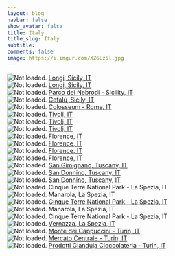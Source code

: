 ```yaml
---
layout: blog
navbar: false
show_avatar: false
title: Italy
title_slug: Italy
subtitle: 
comments: false
image: https://i.imgur.com/XZ6Lz5l.jpg
---
```


<div class="img-container">
  <img src="https://i.imgur.com/ae7oWOz.jpg" alt="Not loaded." class="center-block">
  <a href="https://www.google.com/maps/search/?api=1&query=38.0269778,14.7535639" target="_blank">
    <span class="img-caption-corner" style="display: inline;">Longi, Sicily, IT</span>
  </a>  
</div> 


<div class="img-container">
  <img src="https://i.imgur.com/wZE25vk.jpg" alt="Not loaded." class="center-block">
  <a href="https://www.google.com/maps/search/?api=1&query=38.0266222,14.7537611" target="_blank">
    <span class="img-caption-corner" style="display: inline;">Longi, Sicily, IT</span>
  </a>  
</div> 


<div class="img-container">
  <img src="https://i.imgur.com/AWeOF3x.jpg" alt="Not loaded." class="center-block">
  <a href="https://www.google.com/maps/search/?api=1&query=38.0224797,14.7370235" target="_blank">
    <span class="img-caption-corner" style="display: inline;">Parco dei Nebrodi - Sicility, IT</span>
  </a>  
</div> 


<div class="img-container">
  <img src="https://i.imgur.com/mRFVBCH.jpg" alt="Not loaded." class="center-block">
  <a href="https://www.google.com/maps/search/?api=1&query=38.0130516,14.3550794" target="_blank">
    <span class="img-caption-corner" style="display: inline;">Cefalù, Sicily, IT</span>
  </a>  
</div> 


<div class="img-container">
  <img src="https://i.imgur.com/Ac08Zco.jpg" alt="Not loaded." class="center-block">
  <a href="https://www.google.com/maps/search/?api=1&query=41.8903741,12.4866286" target="_blank">
    <span class="img-caption-corner" style="display: inline;">Colosseum - Rome, IT</span>
  </a>  
</div> 


<div class="img-container">
  <img src="https://i.imgur.com/kaQMocY.jpg" alt="Not loaded." class="center-block">
  <a href="https://www.google.com/maps/search/?api=1&query=41.9656528,12.8003694" target="_blank">
    <span class="img-caption-corner" style="display: inline;">Tivoli, IT</span>
  </a>  
</div> 


<div class="img-container">
  <img src="https://i.imgur.com/piS9LbS.jpg" alt="Not loaded." class="center-block">
  <a href="https://www.google.com/maps/search/?api=1&query=41.9667556,12.8040111" target="_blank">
    <span class="img-caption-corner" style="display: inline;">Tivoli, IT</span>
  </a>  
</div> 


<div class="img-container">
  <img src="https://i.imgur.com/6b01pgp.jpg" alt="Not loaded." class="center-block">
  <a href="https://www.google.com/maps/search/?api=1&query=41.9186826,12.6626757" target="_blank">
    <span class="img-caption-corner" style="display: inline;">Tivoli, IT</span>
  </a>  
</div> 


<div class="img-container">
  <img src="https://i.imgur.com/XZ6Lz5l.jpg" alt="Not loaded." class="center-block">
  <a href="https://www.google.com/maps/search/?api=1&query=43.7656556,11.2584361" target="_blank">
    <span class="img-caption-corner" style="display: inline;">Florence, IT</span>
  </a>  
</div> 


<div class="img-container">
  <img src="https://i.imgur.com/y0W6t9Y.jpg" alt="Not loaded." class="center-block">
  <a href="https://www.google.com/maps/search/?api=1&query=43.7632111,11.2640944" target="_blank">
    <span class="img-caption-corner" style="display: inline;">Florence, IT</span>
  </a>  
</div> 


<div class="img-container">
  <img src="https://i.imgur.com/5fg71cU.jpg" alt="Not loaded." class="center-block">
  <a href="https://www.google.com/maps/search/?api=1&query=43.7632722,11.2641250" target="_blank">
    <span class="img-caption-corner" style="display: inline;">Florence, IT</span>
  </a>  
</div> 


<div class="img-container">
  <img src="https://i.imgur.com/FMOwk8m.jpg" alt="Not loaded." class="center-block">
  <a href="https://www.google.com/maps/search/?api=1&query=43.7665472,11.2587667" target="_blank">
    <span class="img-caption-corner" style="display: inline;">Florence, IT</span>
  </a>  
</div> 


<div class="img-container">
  <img src="https://i.imgur.com/vrG62JM.jpg" alt="Not loaded." class="center-block">
  <a href="https://www.google.com/maps/search/?api=1&query=43.3681146,11.2930972" target="_blank">
    <span class="img-caption-corner" style="display: inline;">San Gimignano, Tuscany, IT</span>
  </a>  
</div> 


<div class="img-container">
  <img src="https://i.imgur.com/gsBy2rT.jpg" alt="Not loaded." class="center-block">
  <a href="https://www.google.com/maps/search/?api=1&query=43.5404399,11.1242827" target="_blank">
    <span class="img-caption-corner" style="display: inline;">San Donnino, Tuscany, IT</span>
  </a>  
</div> 


<div class="img-container">
  <img src="https://i.imgur.com/tQ3IjlU.jpg" alt="Not loaded." class="center-block">
  <a href="https://www.google.com/maps/search/?api=1&query=43.5404399,11.1242827" target="_blank">
    <span class="img-caption-corner" style="display: inline;">San Donnino, Tuscany, IT</span>
  </a>  
</div> 


<div class="img-container">
  <img src="https://i.imgur.com/LHIXdW4.jpg" alt="Not loaded." class="center-block">
  <a  target="_blank">
    <span class="img-caption-corner" style="display: inline;">Cinque Terre National Park - La Spezia, IT</span>
  </a>  
</div> 


<div class="img-container">
  <img src="https://i.imgur.com/WkHgvAN.jpg" alt="Not loaded." class="center-block">
  <a  target="_blank">
    <span class="img-caption-corner" style="display: inline;">Manarola, La Spezia, IT</span>
  </a>  
</div> 


<div class="img-container">
  <img src="https://i.imgur.com/fNmS6pm.jpg" alt="Not loaded." class="center-block">
  <a href="https://www.google.com/maps/search/?api=1&query=44.1340556,9.7084833" target="_blank">
    <span class="img-caption-corner" style="display: inline;">Cinque Terre National Park - La Spezia, IT</span>
  </a>  
</div> 


<div class="img-container">
  <img src="https://i.imgur.com/yalVIYh.jpg" alt="Not loaded." class="center-block">
  <a  target="_blank">
    <span class="img-caption-corner" style="display: inline;">Manarola, La Spezia, IT</span>
  </a>  
</div> 


<div class="img-container">
  <img src="https://i.imgur.com/UqtgilA.jpg" alt="Not loaded." class="center-block">
  <a  target="_blank">
    <span class="img-caption-corner" style="display: inline;">Cinque Terre National Park - La Spezia, IT</span>
  </a>  
</div> 


<div class="img-container">
  <img src="https://i.imgur.com/5gFEUlD.jpg" alt="Not loaded." class="center-block">
  <a href="https://www.google.com/maps/search/?api=1&query=44.3322967,9.3183997" target="_blank">
    <span class="img-caption-corner" style="display: inline;">Vernazza, La Spezia, IT</span>
  </a>  
</div> 


<div class="img-container">
  <img src="https://i.imgur.com/5xOXwOY.jpg" alt="Not loaded." class="center-block">
  <a href="https://www.google.com/maps/search/?api=1&query=45.0599028,7.6973778" target="_blank">
    <span class="img-caption-corner" style="display: inline;">Monte dei Cappuccini - Turin, IT</span>
  </a>  
</div> 


<div class="img-container">
  <img src="https://i.imgur.com/mnGQ2TF.jpg" alt="Not loaded." class="center-block">
  <a href="https://www.google.com/maps/search/?api=1&query=45.0773694,7.6834611" target="_blank">
    <span class="img-caption-corner" style="display: inline;">Mercato Centrale - Turin, IT</span>
  </a>  
</div> 


<div class="img-container">
  <img src="https://i.imgur.com/F9AwAcw.jpg" alt="Not loaded." class="center-block">
  <a href="https://www.google.com/maps/search/?api=1&query=45.0728083,7.6821500" target="_blank">
    <span class="img-caption-corner" style="display: inline;">Prodotti Gianduja Cioccolateria - Turin, IT</span>
  </a>  
</div> 

